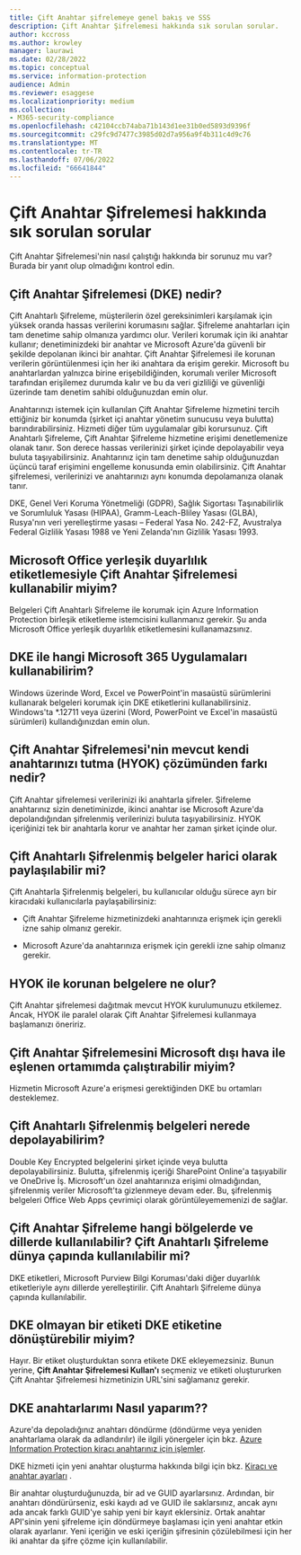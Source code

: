 ```yaml
---
title: Çift Anahtar şifrelemeye genel bakış ve SSS
description: Çift Anahtar Şifrelemesi hakkında sık sorulan sorular.
author: kccross
ms.author: krowley
manager: laurawi
ms.date: 02/28/2022
ms.topic: conceptual
ms.service: information-protection
audience: Admin
ms.reviewer: esaggese
ms.localizationpriority: medium
ms.collection:
- M365-security-compliance
ms.openlocfilehash: c42104ccb74aba71b143d1ee31b0ed5893d9396f
ms.sourcegitcommit: c29fc9d7477c3985d02d7a956a9f4b311c4d9c76
ms.translationtype: MT
ms.contentlocale: tr-TR
ms.lasthandoff: 07/06/2022
ms.locfileid: "66641844"
---
```

# <a name="double-key-encryption-frequently-asked-questions"></a>Çift Anahtar Şifrelemesi hakkında sık sorulan sorular

Çift Anahtar Şifrelemesi'nin nasıl çalıştığı hakkında bir sorunuz mu var? Burada bir yanıt olup olmadığını kontrol edin.

## <a name="what-is-double-key-encryption-dke"></a>Çift Anahtar Şifrelemesi (DKE) nedir?

Çift Anahtarlı Şifreleme, müşterilerin özel gereksinimleri karşılamak için yüksek oranda hassas verilerini korumasını sağlar. Şifreleme anahtarları için tam denetime sahip olmanıza yardımcı olur. Verileri korumak için iki anahtar kullanır; denetiminizdeki bir anahtar ve Microsoft Azure'da güvenli bir şekilde depolanan ikinci bir anahtar. Çift Anahtar Şifrelemesi ile korunan verilerin görüntülenmesi için her iki anahtara da erişim gerekir. Microsoft bu anahtarlardan yalnızca birine erişebildiğinden, korumalı veriler Microsoft tarafından erişilemez durumda kalır ve bu da veri gizliliği ve güvenliği üzerinde tam denetim sahibi olduğunuzdan emin olur.  

Anahtarınızı istemek için kullanılan Çift Anahtar Şifreleme hizmetini tercih ettiğiniz bir konumda (şirket içi anahtar yönetim sunucusu veya bulutta) barındırabilirsiniz. Hizmeti diğer tüm uygulamalar gibi korursunuz. Çift Anahtarlı Şifreleme, Çift Anahtar Şifreleme hizmetine erişimi denetlemenize olanak tanır. Son derece hassas verilerinizi şirket içinde depolayabilir veya buluta taşıyabilirsiniz. Anahtarınız için tam denetime sahip olduğunuzdan üçüncü taraf erişimini engelleme konusunda emin olabilirsiniz. Çift Anahtar şifrelemesi, verilerinizi ve anahtarınızı aynı konumda depolamanıza olanak tanır.

DKE, Genel Veri Koruma Yönetmeliği (GDPR), Sağlık Sigortası Taşınabilirlik ve Sorumluluk Yasası (HIPAA), Gramm-Leach-Bliley Yasası (GLBA), Rusya'nın veri yerelleştirme yasası – Federal Yasa No. 242-FZ, Avustralya Federal Gizlilik Yasası 1988 ve Yeni Zelanda'nın Gizlilik Yasası 1993.

## <a name="can-i-use-double-key-encryption-with-microsoft-office-built-in-sensitivity-labeling"></a>Microsoft Office yerleşik duyarlılık etiketlemesiyle Çift Anahtar Şifrelemesi kullanabilir miyim?

Belgeleri Çift Anahtarlı Şifreleme ile korumak için Azure Information Protection birleşik etiketleme istemcisini kullanmanız gerekir. Şu anda Microsoft Office yerleşik duyarlılık etiketlemesini kullanamazsınız.

## <a name="what-microsoft-365-apps-can-i-use-with-dke"></a>DKE ile hangi Microsoft 365 Uygulamaları kullanabilirim?

Windows üzerinde Word, Excel ve PowerPoint'in masaüstü sürümlerini kullanarak belgeleri korumak için DKE etiketlerini kullanabilirsiniz. Windows'ta *.12711 veya üzerini (Word, PowerPoint ve Excel'in masaüstü sürümleri) kullandığınızdan emin olun.

## <a name="how-is-double-key-encryption-different-from-the-existing-hold-your-own-key-hyok-solution"></a>Çift Anahtar Şifrelemesi'nin mevcut kendi anahtarınızı tutma (HYOK) çözümünden farkı nedir?

Çift Anahtar şifrelemesi verilerinizi iki anahtarla şifreler. Şifreleme anahtarınız sizin denetiminizde, ikinci anahtar ise Microsoft Azure'da depolandığından şifrelenmiş verilerinizi buluta taşıyabilirsiniz. HYOK içeriğinizi tek bir anahtarla korur ve anahtar her zaman şirket içinde olur.  

## <a name="can-double-key-encrypted-documents-be-shared-externally"></a>Çift Anahtarlı Şifrelenmiş belgeler harici olarak paylaşılabilir mi?

Çift Anahtarla Şifrelenmiş belgeleri, bu kullanıcılar olduğu sürece ayrı bir kiracıdaki kullanıcılarla paylaşabilirsiniz:

- Çift Anahtar Şifreleme hizmetinizdeki anahtarınıza erişmek için gerekli izne sahip olmanız gerekir.

- Microsoft Azure'da anahtarınıza erişmek için gerekli izne sahip olmanız gerekir.

## <a name="what-happens-to-documents-that-are-protected-with-hyok"></a>HYOK ile korunan belgelere ne olur?

Çift Anahtar şifrelemesi dağıtmak mevcut HYOK kurulumunuzu etkilemez. Ancak, HYOK ile paralel olarak Çift Anahtar Şifrelemesi kullanmaya başlamanızı öneririz.

## <a name="can-i-run-double-key-encryption-in-my-non-microsoft-air-gapped-environment"></a>Çift Anahtar Şifrelemesini Microsoft dışı hava ile eşlenen ortamımda çalıştırabilir miyim?

Hizmetin Microsoft Azure'a erişmesi gerektiğinden DKE bu ortamları desteklemez.

## <a name="where-can-i-store-double-key-encrypted-documents"></a>Çift Anahtarlı Şifrelenmiş belgeleri nerede depolayabilirim?

Double Key Encrypted belgelerini şirket içinde veya bulutta depolayabilirsiniz. Bulutta, şifrelenmiş içeriği SharePoint Online'a taşıyabilir ve OneDrive İş. Microsoft'un özel anahtarınıza erişimi olmadığından, şifrelenmiş veriler Microsoft'ta gizlenmeye devam eder. Bu, şifrelenmiş belgeleri Office Web Apps çevrimiçi olarak görüntüleyememenizi de sağlar.

## <a name="what-regions-and-languages-is-double-key-encryption-available-in-is-double-key-encryption-available-worldwide"></a>Çift Anahtar Şifreleme hangi bölgelerde ve dillerde kullanılabilir? Çift Anahtarlı Şifreleme dünya çapında kullanılabilir mi?

DKE etiketleri, Microsoft Purview Bilgi Koruması'daki diğer duyarlılık etiketleriyle aynı dillerde yerelleştirilir. Çift Anahtarlı Şifreleme dünya çapında kullanılabilir.

## <a name="can-i-convert-a-non-dke-label-to-a-dke-label"></a>DKE olmayan bir etiketi DKE etiketine dönüştürebilir miyim?

Hayır. Bir etiket oluşturduktan sonra etikete DKE ekleyemezsiniz. Bunun yerine, **Çift Anahtar Şifrelemesi Kullan'ı** seçmeniz ve etiketi oluştururken Çift Anahtar Şifrelemesi hizmetinizin URL'sini sağlamanız gerekir.

## <a name="how-do-i-roll-my-dke-keys"></a>DKE anahtarlarımı Nasıl yaparım??

Azure'da depoladığınız anahtarı döndürme (döndürme veya yeniden anahtarlama olarak da adlandırılır) ile ilgili yönergeler için bkz. [Azure Information Protection kiracı anahtarınız için işlemler](/azure/information-protection/operations-customer-managed-tenant-key).

DKE hizmeti için yeni anahtar oluşturma hakkında bilgi için bkz. [Kiracı ve anahtar ayarları](double-key-encryption.md#tenant-and-key-settings) .

Bir anahtar oluşturduğunuzda, bir ad ve GUID ayarlarsınız. Ardından, bir anahtarı döndürürseniz, eski kaydı ad ve GUID ile saklarsınız, ancak aynı ada ancak farklı GUID'ye sahip yeni bir kayıt eklersiniz. Ortak anahtar API'sinin yeni şifreleme için döndürmeye başlaması için yeni anahtar etkin olarak ayarlanır. Yeni içeriğin ve eski içeriğin şifresinin çözülebilmesi için her iki anahtar da şifre çözme için kullanılabilir.

